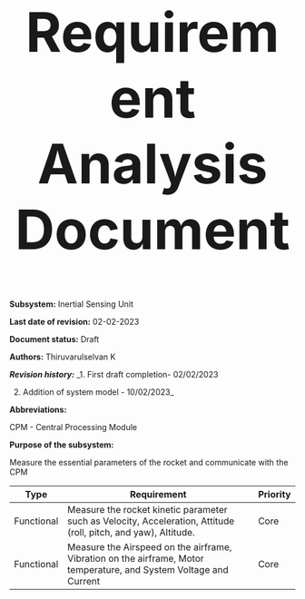<div align="center">
<h1 style="font-size:10vw">Requirement Analysis Document</h1>

<div align="left">
  
  
**Subsystem:** Inertial Sensing Unit
  
**Last date of revision:** 02-02-2023
  
**Document status:** Draft
  
**Authors:** Thiruvarulselvan K

_**Revision history:**_
_1. First draft completion- 02/02/2023
  
2. Addition of system model - 10/02/2023_

**Abbreviations:**
  
CPM - Central Processing Module

**Purpose of the subsystem:**
  
Measure the essential parameters of the rocket and communicate with the CPM 


| Type  | Requirement | Priority |
| ------------- | ------------- | ------------- |
| Functional  | Measure the rocket kinetic parameter such as Velocity, Acceleration, Attitude (roll, pitch, and yaw), Altitude. | Core |
| Functional  | Measure the Airspeed on the airframe, Vibration on the airframe, Motor temperature, and System Voltage and Current  | Core |
